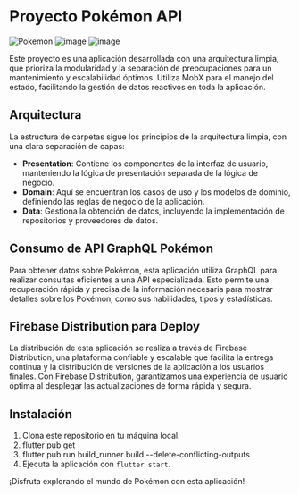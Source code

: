 # Proyecto Pokémon API

![Pokemon](https://img.shields.io/badge/Pok%C3%A9mon-API-red)
![image](https://github.com/MayroTejada/pokedex_app/assets/57577583/291fefe4-afb0-4ef3-9c83-f2a32340b0a7) ![image](https://github.com/MayroTejada/pokedex_app/assets/57577583/f098a6ad-3280-4755-9de4-10543c5228b2)



Este proyecto es una aplicación desarrollada con una arquitectura limpia, que prioriza la modularidad y la separación de preocupaciones para un mantenimiento y escalabilidad óptimos. Utiliza MobX para el manejo del estado, facilitando la gestión de datos reactivos en toda la aplicación.

## Arquitectura

La estructura de carpetas sigue los principios de la arquitectura limpia, con una clara separación de capas:

- **Presentation**: Contiene los componentes de la interfaz de usuario, manteniendo la lógica de presentación separada de la lógica de negocio.
- **Domain**: Aquí se encuentran los casos de uso y los modelos de dominio, definiendo las reglas de negocio de la aplicación.
- **Data**: Gestiona la obtención de datos, incluyendo la implementación de repositorios y proveedores de datos.

## Consumo de API GraphQL Pokémon

Para obtener datos sobre Pokémon, esta aplicación utiliza GraphQL para realizar consultas eficientes a una API especializada. Esto permite una recuperación rápida y precisa de la información necesaria para mostrar detalles sobre los Pokémon, como sus habilidades, tipos y estadísticas.

## Firebase Distribution para Deploy

La distribución de esta aplicación se realiza a través de Firebase Distribution, una plataforma confiable y escalable que facilita la entrega continua y la distribución de versiones de la aplicación a los usuarios finales. Con Firebase Distribution, garantizamos una experiencia de usuario óptima al desplegar las actualizaciones de forma rápida y segura.

## Instalación

1. Clona este repositorio en tu máquina local.
2. flutter pub get
3. flutter pub run build_runner build --delete-conflicting-outputs
4. Ejecuta la aplicación con `flutter start`.

¡Disfruta explorando el mundo de Pokémon con esta aplicación!

